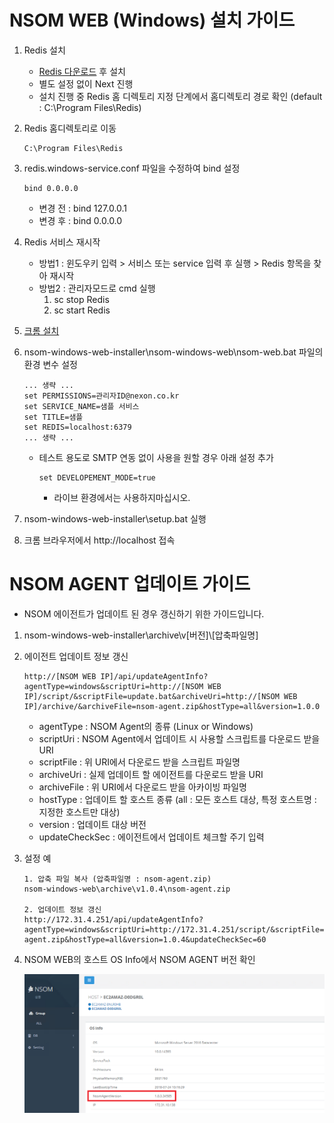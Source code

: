 # NSOM WEB (Windows) 설치 가이드

1. Redis 설치

   * [Redis 다운로드](https://github.com/MicrosoftArchive/redis/releases) 후 설치
   * 별도 설정 없이 Next 진행
   * 설치 진행 중 Redis 홈 디렉토리 지정 단계에서 홈디렉토리 경로 확인 (default : C:\Program Files\Redis)

2. Redis 홈디렉토리로 이동

   ```
   C:\Program Files\Redis
   ```

3. redis.windows-service.conf 파일을 수정하여 bind 설정

   ```
   bind 0.0.0.0
   ```

   * 변경 전 : bind 127.0.0.1
   * 변경 후 : bind 0.0.0.0

4. Redis 서비스 재시작

   * 방법1 : 윈도우키 입력 > 서비스 또는 service 입력 후 실행 > Redis 항목을 찾아 재시작
   * 방법2 : 관리자모드로 cmd 실행
     1. sc stop Redis
     2. sc start Redis

5. [크롬 설치](https://www.google.com/intl/ko/chrome/thank-you.html?standalone=1&statcb=0&installdataindex=empty)

6. nsom-windows-web-installer\nsom-windows-web\nsom-web.bat 파일의 환경 변수 설정

   ```
   ... 생략 ...
   set PERMISSIONS=관리자ID@nexon.co.kr
   set SERVICE_NAME=샘플 서비스
   set TITLE=샘플
   set REDIS=localhost:6379
   ... 생략 ...
   ```
   * 테스트 용도로 SMTP 연동 없이 사용을 원할 경우 아래 설정 추가

     ```
     set DEVELOPEMENT_MODE=true
     ```

     * 라이브 환경에서는 사용하지마십시오.

7. nsom-windows-web-installer\setup.bat 실행

8. 크롬 브라우저에서 http://localhost 접속





# NSOM AGENT 업데이트 가이드

* NSOM 에이전트가 업데이트 된 경우 갱신하기 위한 가이드입니다.



1. nsom-windows-web-installer\archive\v[버전]\\[압축파일명]

2. 에이전트 업데이트 정보 갱신

   ```
   http://[NSOM WEB IP]/api/updateAgentInfo?agentType=windows&scriptUri=http://[NSOM WEB IP]/script/&scriptFile=update.bat&archiveUri=http://[NSOM WEB IP]/archive/&archiveFile=nsom-agent.zip&hostType=all&version=1.0.0
   ```

   - agentType : NSOM Agent의 종류 (Linux or Windows)
   - scriptUri : NSOM Agent에서 업데이트 시 사용할 스크립트를 다운로드 받을 URI
   - scriptFile : 위 URI에서 다운로드 받을 스크립트 파일명
   - archiveUri : 실제 업데이트 할 에이전트를 다운로드 받을 URI
   - archiveFile : 위 URI에서 다운로드 받을 아카이빙 파일명
   - hostType : 업데이트 할 호스트 종류 (all : 모든 호스트 대상, 특정 호스트명 : 지정한 호스트만 대상)
   - version : 업데이트 대상 버전
   - updateCheckSec : 에이전트에서 업데이트 체크할 주기 입력

3. 설정 예

   ```
   1. 압축 파일 복사 (압축파일명 : nsom-agent.zip)
   nsom-windows-web\archive\v1.0.4\nsom-agent.zip
   
   2. 업데이트 정보 갱신
   http://172.31.4.251/api/updateAgentInfo?agentType=windows&scriptUri=http://172.31.4.251/script/&scriptFile=update.bat&archiveUri=http://172.31.4.251/archive/&archiveFile=nsom-agent.zip&hostType=all&version=1.0.4&updateCheckSec=60
   ```

4. NSOM WEB의 호스트 OS Info에서 NSOM AGENT 버전 확인

   ![](agent-update.png)

   
